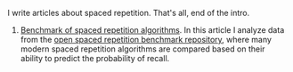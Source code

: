 I write articles about spaced repetition. That's all, end of the intro.

1. [Benchmark of spaced repetition algorithms](https://github.com/Expertium/Expertium/blob/main/Benchmark.md). In this article I analyze data from the [open spaced repetition benchmark repository](https://github.com/open-spaced-repetition/srs-benchmark?tab=readme-ov-file#result), where many modern spaced repetition algorithms are compared based on their ability to predict the probability of recall.
